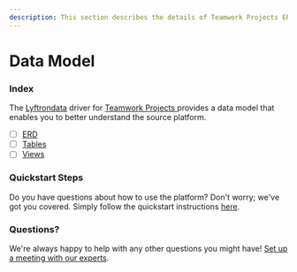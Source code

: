 ```yaml
---
description: This section describes the details of Teamwork Projects ERD, Tables, and Views.
---
```


# Data Model

### Index

The  [Lyftrondata](https://www.lyftrondata.com/) driver for [Teamwork Projects](https://www.lyftrondata.com/integration/teamwork-projects/)[ ](https://www.lyftrondata.com/integration/teamwork-projects/)provides a data model that enables you to better understand the source platform.

* [ ] [ERD](../../../marketing-analytics/teamwork-projects/data-model/erd.md)
* [ ] [Tables](../../../marketing-analytics/teamwork-projects/data-model/tables.md)
* [ ] [Views](../../../marketing-analytics/teamwork-projects/data-model/views.md)

### Quickstart Steps

Do you have questions about how to use the platform? Don't worry; we've got you covered. Simply follow the quickstart instructions [here](../../../../quickstart-steps.md).

### Questions? <a href="#questions" id="questions"></a>

We're always happy to help with any other questions you might have! [Set up a meeting with our experts](https://www.lyftrondata.com/book-a-meeting/).

